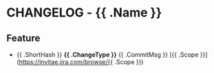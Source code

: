 # CHANGELOG - {{ .Name }}

## Feature

- {{ .ShortHash }} **{{ .ChangeType }}**  {{ .CommitMsg }} [{{ .Scope }}](https://invitae.jira.com/browse/{{ .Scope }})

